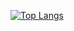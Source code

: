 [![Top Langs](https://github-readme-stats.vercel.app/api/top-langs/?username=jacopozarri)]([https://github.com/jacopozarri?tab=repositories])
